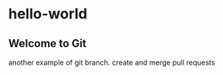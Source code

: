 # hello-world
## Welcome to <b>Git</b>
another example of git branch.
create and merge pull requests
